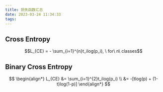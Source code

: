 ```yaml
---
title: 损失函数汇总
date: 2023-03-24 11:34:33
tags:
---
```


## Cross Entropy

$$L_{CE} = - \sum_{i=1}^{n}t_ilog(p_i), \ for\ n\ classes$$

## Binary Cross Entropy 

$$
\begin{align*}
  L_{CE} &= \sum_{i=1}^{2}t_ilog(p_i) \\
    &= -[tlog(p) + (1-t)log(1-p)] 
\end{align*}
$$
